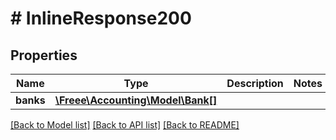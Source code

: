 # # InlineResponse200

## Properties

Name | Type | Description | Notes
------------ | ------------- | ------------- | -------------
**banks** | [**\Freee\Accounting\Model\Bank[]**](Bank.md) |  |

[[Back to Model list]](../../README.md#models) [[Back to API list]](../../README.md#endpoints) [[Back to README]](../../README.md)
